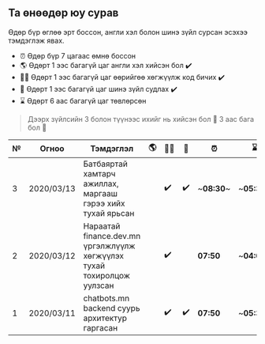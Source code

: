 ## Та өнөөдөр юу сурав

Өдөр бүр өглөө эрт боссон, англи хэл болон шинэ зүйл сурсан эсэхээ тэмдэглэж явах.

- :alarm_clock: Өдөр бүр 7 цагаас өмнө боссон
- :earth_americas: Өдөрт 1 ээс багагүй цаг англи хэл хийсэн бол :heavy_check_mark:
- :man_technologist: Өдөрт 1 ээс багагүй цаг өөрийгөө хөгжүүлж код бичих :heavy_check_mark:
- :open_book: Өдөрт 1 ээс багагүй цаг шинэ зүйл судлах :heavy_check_mark:
- :hourglass: Өдөрт 6 аас багагүй цаг төвлөрсөн 
> Дээрх зүйлсийн 3 болон түүнээс ихийг нь хийсэн бол :triangular_flag_on_post: 3 аас бага бол :poop:

| №   | Огноо      | Тэмдэглэл                                                              | :earth_americas: | :man_technologist: | :open_book:        | :alarm_clock: | :hourglass: |        |
| --- | ---------- | ---------------------------------------------------------------------- | ---- | ------------------ | ------------------ | ------------- | ----------- | ------ |
| 3   | 2020/03/13 | Батбаяртай хамтарч ажиллах, маргааш гэрээ хийх тухай ярьсан            |      | :heavy_check_mark: | :heavy_check_mark: | ~**08:30**~   | ~**05:39**~ | :poop: |
| 2   | 2020/03/12 | Нараатай finance.dev.mn үргэлжлүүлж хөгжүүлэх тухай тохиролцож уулзсан |      | :heavy_check_mark: |                    | **07:50**     | ~**04:09**~ | :poop: |
| 1   | 2020/03/11 | chatbots.mn backend суурь архитектур гаргасан                          |      | :heavy_check_mark: | :heavy_check_mark: | **07:50**     | ~**05:39**~ | :poop: |